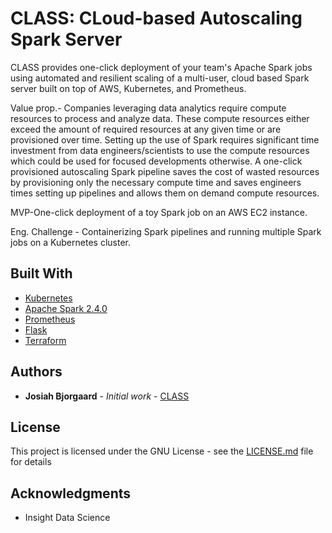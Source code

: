 # CLASS: CLoud-based Autoscaling Spark Server

CLASS provides one-click deployment of your team's Apache Spark jobs using automated and resilient scaling of a multi-user, cloud based Spark server built on top of AWS, Kubernetes, and Prometheus. 

Value prop.- Companies leveraging data analytics require compute resources to process and analyze data. These compute resources either exceed the amount of required resources at any given time or are provisioned over time. Setting up the use of Spark requires significant time investment from data engineers/scientists to use the compute resources which could be used for focused developments otherwise. A one-click provisioned autoscaling Spark pipeline saves the cost of wasted resources by provisioning only the necessary compute time and saves engineers times setting up pipelines and allows them on demand compute resources.

MVP-One-click deployment of a toy Spark job on an AWS EC2 instance.

Eng. Challenge - Containerizing Spark pipelines and running multiple Spark jobs on a Kubernetes cluster.

## Built With

* [Kubernetes](https://kubernetes.io/)
* [Apache Spark 2.4.0](https://spark.apache.org/releases/spark-release-2-4-0.html)
* [Prometheus](https://prometheus.io/)
* [Flask](https://flask.io/)
* [Terraform](https://terraform.io/)

## Authors

* **Josiah Bjorgaard** - *Initial work* - [CLASS](https://github.com/josiahbjorgaard/class)

## License

This project is licensed under the GNU License - see the [LICENSE.md](LICENSE.md) file for details

## Acknowledgments

* Insight Data Science
